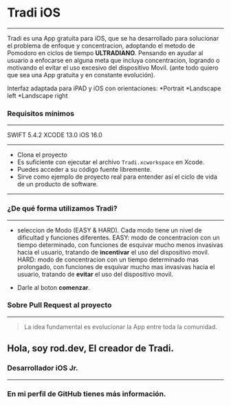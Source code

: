# Tradi iOS 
-----------
Tradi es una App gratuita para iOS, que se ha desarrollado para solucionar el problema de enfoque y concentracion, adoptando el metodo de Pomodoro en ciclos de tiempo **ULTRADIANO**. Pensando en ayudar al usuario a enfocarse en alguna meta que incluya concentracion, logrando o motivando el evitar el uso excesivo del dispositivo Movil. (ante todo quiero que sea una App gratuita y en constante evolución).

Interfaz adaptada para iPAD y iOS con orientaciones:
*Portrait
*Landscape left
*Landscape right

### Requisitos mínimos
-----------

SWIFT 5.4.2
XCODE 13.0
iOS 16.0

 -----------
* Clona el proyecto
* Es suficiente con ejecutar el archivo `Tradi.xcworkspace` en Xcode.
* Puedes acceder a su código fuente libremente.
* Sirve como ejemplo de proyecto real para entender así el ciclo de vida de un producto de software.
 -----------

### ¿De qué forma utilizamos Tradi?
-----------

* seleccion de Modo (EASY & HARD).
Cada modo tiene un nivel de dificultad y funciones diferentes. 
EASY: modo de concentracion con un tiempo determinado, con funciones de esquivar mucho menos invasivas hacia el usuario, tratando de **incentivar** el uso del dispositivo movil.
HARD: modo de concentracion con un tiempo determinado mas prolongado, con funciones de esquivar mucho mas invasivas hacia el usuario, tratando de **evitar** el uso del dispositivo movil. 

* Darle al boton **comenzar**.

### Sobre Pull Request al proyecto
-----------

> La idea fundamental es evolucionar la App entre toda la comunidad.

## Hola, soy **rod.dev**, El creador de Tradi.
### Desarrollador iOS Jr.
-----------
### En mi perfil de GitHub tienes más información.
